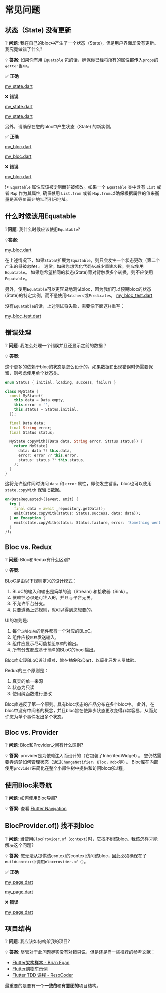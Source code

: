 # 常见问题

## 状态（State) 没有更新

❔ **问题**: 我在自己的bloc中产生了一个状态（State)，但是用户界面却没有更新。我究竟做错了什么?

💡 **答案**: 如果你有用 `Equatable` 包的话，确保你已经将所有的属性都传入`props`的`getter`当中。

✅ **正确**

[my_state.dart](../_snippets/faqs/state_not_updating_good_1.dart.md ':include')

❌ **错误**

[my_state.dart](../_snippets/faqs/state_not_updating_bad_1.dart.md ':include')

[my_state.dart](../_snippets/faqs/state_not_updating_bad_2.dart.md ':include')

另外，请确保在您的bloc中产生状态（State) 的新实例。

✅ **正确**

[my_bloc.dart](../_snippets/faqs/state_not_updating_good_2.dart.md ':include')

[my_bloc.dart](../_snippets/faqs/state_not_updating_good_3.dart.md ':include')

❌ **错误**

[my_bloc.dart](../_snippets/faqs/state_not_updating_bad_3.dart.md ':include')

!> `Equatable` 属性应该被复制而非被修改。如果一个 `Equatable` 类中含有 `List` 或者 `Map` 作为其属性, 确保使用 `List.from` 或者 `Map.from` 以确保根据属性的值来衡量是否等价而非地址而引用地址。

## 什么时候该用Equatable

❔**问题**: 我什么时候应该使用`Equatable`?

💡**答案**:

[my_bloc.dart](../_snippets/faqs/equatable_yield.dart.md ':include')

在上述情况下，如果`StateA`扩展为`Equatable`，则只会发生一个状态更改（第二个产生的将被忽略) 。
通常，如果您想优化代码以减少重建次数，则应使用`Equatable`。
如果您希望相同的状态(State)背对背触发多个转换，则不应使用`Equatable`。

另外，使用`Equatable`可以更容易地测试bloc，因为我们可以预期bloc的状态(State)的特定实例，而不是使用`Matchers`或`Predicates`。
[my_bloc_test.dart](../_snippets/faqs/equatable_bloc_test.dart.md ':include')

没有`Equatable`的话，上述测试将失败，需要像下面这样重写：

[my_bloc_test.dart](../_snippets/faqs/without_equatable_bloc_test.dart.md ':include')

## 错误处理

❔ **问题**: 我怎么处理一个错误并且还显示之前的数据？

💡 **答案**:

这个更多的依赖于bloc的状态是怎么设计的。如果数据在出现错误时仍需要保留，则考虑使用单个状态类。

```dart
enum Status { initial, loading, success, failure }

class MyState {
  const MyState({
    this.data = Data.empty,
    this.error = '',
    this.status = Status.initial,
  });

  final Data data;
  final String error;
  final Status status;

  MyState copyWith({Data data, String error, Status status}) {
    return MyState(
      data: data ?? this.data,
      error: error ?? this.error,
      status: status ?? this.status,
    );
  }
}
```

这将允许组件同时访问 `data` 和 `error` 属性，即使发生错误，bloc也可以使用 `state.copyWith` 保留旧数据。

```dart
on<DataRequested>((event, emit) {
  try {
    final data = await _repository.getData();
    emit(state.copyWith(status: Status.success, data: data));
  } on Exception {
    emit(state.copyWith(status: Status.failure, error: 'Something went wrong!'));
  }
});
```


## Bloc vs. Redux

❔ **问题**: Bloc和Redux有什么区别?

💡 **答案**:

BLoC是由以下规则定义的设计模式：

1. BLoC的输入和输出是简单的流（Stream) 和接收器（Sink) 。
2. 依赖性必须是可注入的，并且与平台无关。
3. 不允许平台分支。
4. 只要遵循上述规则，就可以得到您想要的。

UI的准则是:

1. 每个`足够复杂`的组件都有一个对应的BLoC。
2. 组件应按`原样`发送输入。
3. 组件应显示尽可能接近`原样`的输出。
4. 所有分支都应基于简单的BLoC的bool输出。

Bloc库实现BLoC设计模式，旨在抽象RxDart，以简化开发人员体验。

Redux的三个原则是：

1. 真实的单一来源
2. 状态为只读
3. 使用纯函数进行更改

Bloc库违反了第一个原则。具有bloc状态的产品分布在多个bloc中。
此外，在bloc中没有中间者的概念，并且bloc旨在使异步状态更改变得非常容易，从而允许您为单个事件发出多个状态。

## Bloc vs. Provider

❔ **问题**: Bloc和Provider之间有什么区别?

💡 **答案**: provider是为依赖注入而设计的（它包装了InheritedWidget) 。
您仍然需要弄清楚如何管理状态（通过`ChangeNotifier`，`Bloc`，`Mobx`等) 。
Bloc库在内部使用`provider`来简化在整个小部件树中提供和访问bloc的过程。

## 使用Bloc来导航

❔ **问题**: 如何使用Bloc导航?

💡 **答案**: 查看 [Flutter Navigation](recipesflutternavigation.md)

## BlocProvider.of() 找不到bloc

❔ **问题**: 当使用`BlocProvider.of（context)`时，它找不到该bloc。我该怎样才能解决这个问题?

💡 **答案**: 您无法从提供该context的context访问该bloc，因此必须确保在子`BuildContext`中调用`BlocProvider.of（)`。

✅ **正确**

[my_page.dart](../_snippets/faqs/bloc_provider_good_1.dart.md ':include')

[my_page.dart](../_snippets/faqs/bloc_provider_good_2.dart.md ':include')

❌ **错误**

[my_page.dart](../_snippets/faqs/bloc_provider_bad_1.dart.md ':include')

## 项目结构

❔ **问题**: 我应该如何构架我的项目?

💡 **答案**: 尽管对于此问题确实没有对错只说，但是还是有一些推荐的参考文献：

- [Flutter架构样本 - Brian Egan](https://github.com/brianegan/flutter_architecture_samples/tree/master/bloc_library)
- [Flutter购物车示例](https://github.com/felangel/bloc/tree/master/examples/flutter_shopping_cart)
- [Flutter TDD 课程 - ResoCoder](https://github.com/ResoCoder/flutter-tdd-clean-architecture-course)

最重要的是要有一个**一致的**和**有意图的**项目结构。
